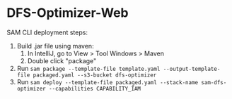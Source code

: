 # DFS-Optimizer-Web

SAM CLI deployment steps:
1. Build .jar file using maven:
    1. In IntelliJ, go to View > Tool Windows > Maven
    2. Double click "package"
2. Run `sam package --template-file template.yaml --output-template-file packaged.yaml --s3-bucket dfs-optimizer`
3. Run `sam deploy --template-file packaged.yaml --stack-name sam-dfs-optimizer --capabilities CAPABILITY_IAM`
